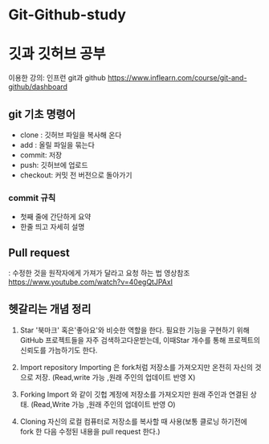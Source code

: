 # Git-Github-study
# 깃과 깃허브 공부
이용한 강의: 인프런 git과 github https://www.inflearn.com/course/git-and-github/dashboard

## git 기초 명령어
- clone : 깃허브 파일을 복사해 온다
- add : 올릴 파일을 묶는다
- commit: 저장
- push: 깃허브에 업로드
- checkout: 커밋 전 버전으로 돌아가기

### commit 규칙
- 첫째 줄에 간단하게 요약
- 한줄 띄고 자세히 설명

## Pull request
: 수정한 것을 원작자에게 가져가 달라고 요청
하는 법 영상참조 https://www.youtube.com/watch?v=40egQtJPAxI

## 헷갈리는 개념 정리
1. Star
'북마크' 혹은'좋아요'와 비슷한 역할을 한다.
필요한 기능을 구현하기 위해GitHub 프로젝트들을 자주 검색하고다운받는데, 이때Star 개수를 통해 프로젝트의 신뢰도를 가늠하기도 한다.

2. Import repository
Importing 은 fork처럼 저장소를 가져오지만 온전히 자신의 것으로 저장. (Read,write 가능 ,원래 주인의 업데이트 반영 X)

3. Forking
Import 와 같이 깃헙 계정에 저장소를 가져오지만 원래 주인과 연결된 상태. (Read,Write 가능 ,원래 주인의 업데이트 반영 O)

4. Cloning
자신의 로컬 컴퓨터로 저장소를 복사할 때 사용(보통 클로닝 하기전에 fork 한 다음 수정된 내용을 pull request 한다.)

